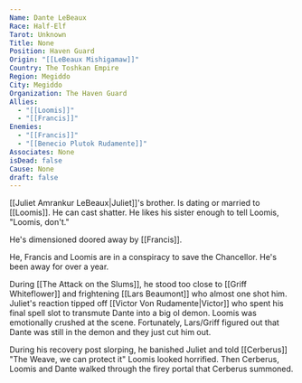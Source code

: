 ```yaml
---
Name: Dante LeBeaux
Race: Half-Elf
Tarot: Unknown
Title: None
Position: Haven Guard
Origin: "[[LeBeaux Mishigamaw]]"
Country: The Toshkan Empire
Region: Megiddo
City: Megiddo
Organization: The Haven Guard
Allies:
  - "[[Loomis]]"
  - "[[Francis]]"
Enemies:
  - "[[Francis]]"
  - "[[Benecio Plutok Rudamente]]"
Associates: None
isDead: false
Cause: None
draft: false
---
```

[[Juliet Amrankur LeBeaux|Juliet]]'s brother. Is dating or married to [[Loomis]]. He can cast shatter. He likes his sister enough to tell Loomis, "Loomis, don't."

He's dimensioned doored away by [[Francis]]. 

He, Francis and Loomis are in a conspiracy to save the Chancellor. He's been away for over a year. 

During [[The Attack on the Slums]], he stood too close to [[Griff Whiteflower]] and frightening [[Lars Beaumont]] who almost one shot him. Juliet's reaction tipped off [[Victor Von Rudamente|Victor]] who spent his final spell slot to transmute Dante into a big ol demon. Loomis was emotionally crushed at the scene. Fortunately, Lars/Griff figured out that Dante was still in the demon and they just cut him out. 

During his recovery post slorping, he banished Juliet and told [[Cerberus]] "The Weave, we can protect it" Loomis looked horrified. Then Cerberus, Loomis and Dante walked through the firey portal that Cerberus summoned. 
